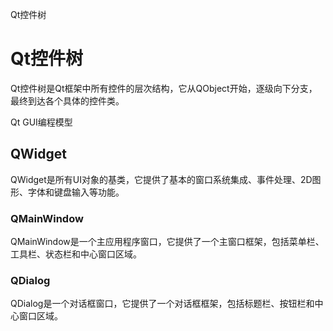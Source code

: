 Qt控件树

# Qt控件树

Qt控件树是Qt框架中所有控件的层次结构，它从QObject开始，逐级向下分支，最终到达各个具体的控件类。

Qt GUI编程模型


## QWidget

QWidget是所有UI对象的基类，它提供了基本的窗口系统集成、事件处理、2D图形、字体和键盘输入等功能。

### QMainWindow

QMainWindow是一个主应用程序窗口，它提供了一个主窗口框架，包括菜单栏、工具栏、状态栏和中心窗口区域。

### QDialog

QDialog是一个对话框窗口，它提供了一个对话框框架，包括标题栏、按钮栏和中心窗口区域。


